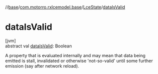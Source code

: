 //[base](../../../index.md)/[com.motorro.rxlcemodel.base](../index.md)/[LceState](index.md)/[dataIsValid](data-is-valid.md)

# dataIsValid

[jvm]\
abstract val [dataIsValid](data-is-valid.md): Boolean

A property that is evaluated internally and may mean that data being emitted is stall, invalidated or otherwise 'not-so-valid' until some further emission (say after network reload).

